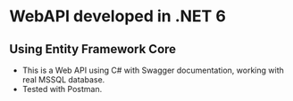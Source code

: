 # WebAPI developed in .NET 6
## Using Entity Framework Core
- This is a Web API using C# with Swagger documentation, working with real MSSQL database.
- Tested with Postman.